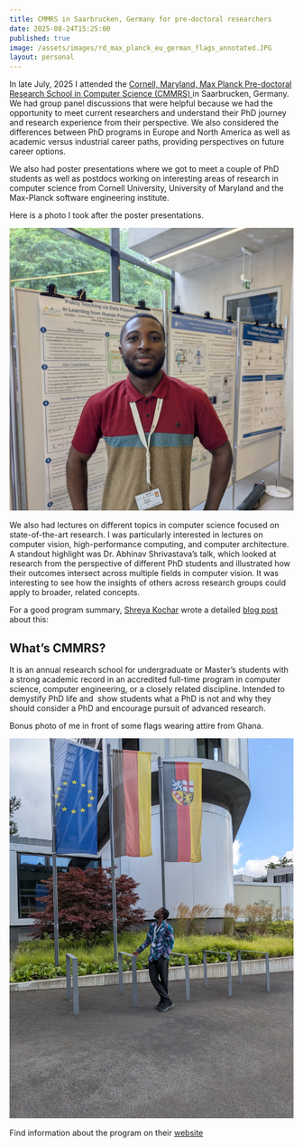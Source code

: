 ```yaml
---
title: CMMRS in Saarbrucken, Germany for pre-doctoral researchers
date: 2025-08-24T15:25:00
published: true
image: /assets/images/rd_max_planck_eu_german_flags_annotated.JPG
layout: personal
---
```

In late  July, 2025 I attended the [Cornell, Maryland, Max Planck Pre-doctoral Research School in Computer Science (CMMRS) ](https://cmmrs.mpi-sws.org/)in Saarbrucken, Germany. We had group panel discussions that were helpful because we had the opportunity to meet current researchers and understand their PhD journey and research experience from their perspective. We also considered the differences between PhD programs in Europe and North America as well as academic versus industrial career paths, providing perspectives on future career options.

We also had poster presentations where we got to meet a couple of PhD students as well as postdocs working on interesting areas of research in computer science from Cornell University, University of Maryland and the Max-Planck software engineering institute.

Here is a photo I took after the poster presentations.

![RIchard Djarbeng in front of research posters at MPI-SWI cmmrs](/assets/images/rd_max_planck_posters.jpg "RIchard Djarbeng in front of research posters at MPI-SWI cmmrs")

We also had lectures on different topics in computer science focused on state-of-the-art research. I was particularly interested in lectures on  computer vision, high-performance computing, and computer architecture. A standout highlight was Dr. Abhinav Shrivastava’s talk, which looked at research from the perspective of different PhD students and illustrated how their outcomes intersect across multiple fields in computer vision. It was interesting to see how the insights of others across research groups could apply to broader, related concepts.

For a good program summary, [Shreya Kochar](https://www.linkedin.com/in/shreyakochar/) wrote a detailed [blog post](https://shreyakochar.substack.com/p/cmmrs-2025) about this: 

## What’s CMMRS?

It is an annual research school for undergraduate or Master’s students with a strong academic record in an accredited full-time program in computer science, computer engineering, or a closely related discipline. Intended to demystify PhD life and  show students what a PhD is not and why they should consider a PhD and encourage pursuit of advanced research.

Bonus photo of me in front of some flags wearing attire from Ghana.

![Richard Djarbeng in front of Germany and EU flags at MPI-SWI, CMMRS](/assets/images/rd_max_planck_eu_german_flags.jpg "Richard Djarbeng in front of Germany and EU flags at MPI-SWI, CMMRS")

Find information about the program on their [website](https://cmmrs.mpi-sws.org)

